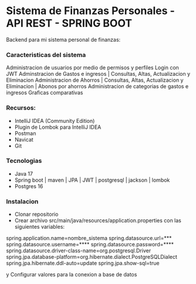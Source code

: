 # Sistema de Finanzas Personales - API REST - SPRING BOOT

Backend para mi sistema personal de finanzas:

### Caracteristicas del sistema

Administracion de usuarios por medio de permisos y perfiles
Login con JWT
Adminstracion de Gastos e ingresos | Consultas, Altas, Actualizacion y Eliminacion
Administracion de Ahorros | Consultas, Altas, Actualizacion y Eliminacion | Abonos por ahorros
Administracion de categorias de gastos e ingresos
Graficas comparativas

### Recursos:
* IntelliJ IDEA (Community Edition)  
* Plugin de Lombok para IntelliJ IDEA
* Postman
* Navicat
* Git

### Tecnologias
* Java 17
* Spring boot | maven | JPA | JWT | postgresql | jackson | lombok
* Postgres 16

### Instalacion
* Clonar repositorio
* Crear archivo src/main/java/resources/application.properties con las siguientes variables:

spring.application.name=nombre_sistema
spring.datasource.url=***
spring.datasource.username=****
spring.datasource.password=****
spring.datasource.driver-class-name=org.postgresql.Driver
spring.jpa.database-platform=org.hibernate.dialect.PostgreSQLDialect
spring.jpa.hibernate.ddl-auto=update
spring.jpa.show-sql=true

y Configurar valores para la conexion a base de datos
